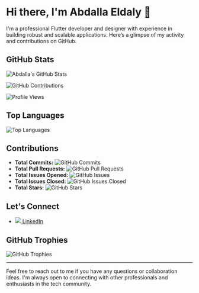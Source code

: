 # Hi there, I'm Abdalla Eldaly 👋

I'm a professional Flutter developer and designer with experience in building robust and scalable applications. Here’s a glimpse of my activity and contributions on GitHub.

## GitHub Stats

![Abdalla's GitHub Stats](https://github-readme-stats.vercel.app/api?username=Abdalla-Eldaly&show_icons=true&theme=radical)

![GitHub Contributions](https://github-readme-streak-stats.herokuapp.com/?user=Abdalla-Eldaly&theme=radical)

![Profile Views](https://komarev.com/ghpvc/?username=Abdalla-Eldaly&color=blueviolet)

## Top Languages

![Top Languages](https://github-readme-stats.vercel.app/api/top-langs/?username=Abdalla-Eldaly&layout=compact&theme=radical)

## Contributions

- **Total Commits:** ![GitHub Commits](https://img.shields.io/github/commit-activity/y/Abdalla-Eldaly?label=Total%20Commits&color=brightgreen)
- **Total Pull Requests:** ![GitHub Pull Requests](https://img.shields.io/github/issues-pr-closed-raw/Abdalla-Eldaly?label=Total%20PRs&color=blue)
- **Total Issues Opened:** ![GitHub Issues](https://img.shields.io/github/issues-raw/Abdalla-Eldaly?label=Total%20Issues%20Opened&color=orange)
- **Total Issues Closed:** ![GitHub Issues Closed](https://img.shields.io/github/issues-closed-raw/Abdalla-Eldaly?label=Total%20Issues%20Closed&color=red)
- **Total Stars:** ![GitHub Stars](https://img.shields.io/github/stars/Abdalla-Eldaly?affiliations=OWNER%2CCOLLABORATOR&label=Total%20Stars&color=yellow)

## Let's Connect

- [<img src="https://img.icons8.com/color/48/000000/linkedin.png"/> LinkedIn](https://www.linkedin.com/in/abdalla-eldaly-02621223b/)

## GitHub Trophies

![GitHub Trophies](https://github-profile-trophy.vercel.app/?username=Abdalla-Eldaly&theme=radical)

---

Feel free to reach out to me if you have any questions or collaboration ideas. I'm always open to connecting with other professionals and enthusiasts in the tech community.
